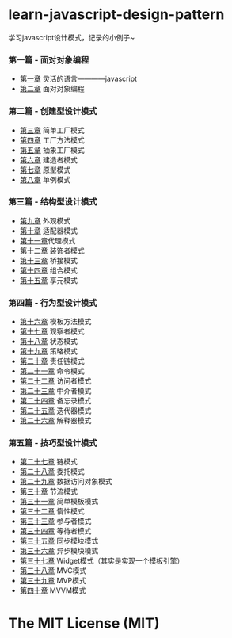 # learn-javascript-design-pattern
学习javascript设计模式，记录的小例子~

### 第一篇 - 面对对象编程

* [第一章](https://github.com/Yoko613/learn-javascript/tree/master/chapter1) 灵活的语言————javascript
* [第二章](https://github.com/Yoko613/learn-javascript/tree/master/chapter2) 面对对象编程

### 第二篇 - 创建型设计模式

* [第三章](https://github.com/Yoko613/learn-javascript/tree/master/chapter3) 简单工厂模式
* [第四章](https://github.com/Yoko613/learn-javascript/tree/master/chapter4) 工厂方法模式
* [第五章](https://github.com/Yoko613/learn-javascript/tree/master/chapter5) 抽象工厂模式
* [第六章](https://github.com/Yoko613/learn-javascript/tree/master/chapter6) 建造者模式
* [第七章](https://github.com/Yoko613/learn-javascript/tree/master/chapter7) 原型模式
* [第八章](https://github.com/Yoko613/learn-javascript/tree/master/chapter8) 单例模式

### 第三篇 - 结构型设计模式

* [第九章](https://github.com/Yoko613/learn-javascript/tree/master/chapter9) 外观模式
* [第十章](https://github.com/Yoko613/learn-javascript/tree/master/chapter10) 适配器模式
* [第十一章](https://github.com/Yoko613/learn-javascript/tree/master/chapter11)代理模式
* [第十二章](https://github.com/Yoko613/learn-javascript/tree/master/chapter12) 装饰者模式
* [第十三章](https://github.com/Yoko613/learn-javascript/tree/master/chapter13) 桥接模式
* [第十四章](https://github.com/Yoko613/learn-javascript/tree/master/chapter14) 组合模式
* [第十五章](https://github.com/Yoko613/learn-javascript/tree/master/chapter15) 享元模式

### 第四篇 - 行为型设计模式

* [第十六章](https://github.com/Yoko613/learn-javascript/tree/master/chapter16) 模板方法模式
* [第十七章](https://github.com/Yoko613/learn-javascript/tree/master/chapter17) 观察者模式
* [第十八章](https://github.com/Yoko613/learn-javascript/tree/master/chapter18) 状态模式
* [第十九章](https://github.com/Yoko613/learn-javascript/tree/master/chapter19) 策略模式
* [第二十章](https://github.com/Yoko613/learn-javascript/tree/master/chapter20) 责任链模式
* [第二十一章](https://github.com/Yoko613/learn-javascript/tree/master/chapter21) 命令模式
* [第二十二章](https://github.com/Yoko613/learn-javascript/tree/master/chapter22) 访问者模式
* [第二十三章](https://github.com/Yoko613/learn-javascript/tree/master/chapter23) 中介者模式
* [第二十四章](https://github.com/Yoko613/learn-javascript/tree/master/chapter24) 备忘录模式
* [第二十五章](https://github.com/Yoko613/learn-javascript/tree/master/chapter25) 迭代器模式
* [第二十六章](https://github.com/Yoko613/learn-javascript/tree/master/chapter26) 解释器模式

### 第五篇 - 技巧型设计模式

* [第二十七章](https://github.com/Yoko613/learn-javascript/tree/master/chapter27) 链模式
* [第二十八章](https://github.com/Yoko613/learn-javascript/tree/master/chapter28) 委托模式
* [第二十九章](https://github.com/Yoko613/learn-javascript/tree/master/chapter29) 数据访问对象模式
* [第三十章](https://github.com/Yoko613/learn-javascript/tree/master/chapter30) 节流模式
* [第三十一章](https://github.com/Yoko613/learn-javascript/tree/master/chapter31) 简单模板模式
* [第三十二章](https://github.com/Yoko613/learn-javascript/tree/master/chapter32) 惰性模式
* [第三十三章](https://github.com/Yoko613/learn-javascript/tree/master/chapter33) 参与者模式
* [第三十四章](https://github.com/Yoko613/learn-javascript/tree/master/chapter34) 等待者模式
* [第三十五章](https://github.com/Yoko613/learn-javascript/tree/master/chapter35) 同步模块模式
* [第三十六章](https://github.com/Yoko613/learn-javascript/tree/master/chapter36) 异步模块模式
* [第三十七章](https://github.com/Yoko613/learn-javascript/tree/master/chapter37) Widget模式（其实是实现一个模板引擎）
* [第三十八章](https://github.com/Yoko613/learn-javascript/tree/master/chapter38) MVC模式
* [第三十九章](https://github.com/Yoko613/learn-javascript/tree/master/chapter39) MVP模式
* [第四十章](https://github.com/Yoko613/learn-javascript/tree/master/chapter40) MVVM模式

# The MIT License (MIT)


